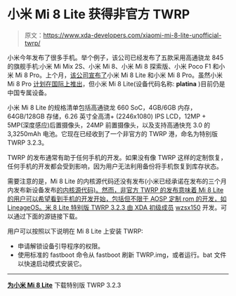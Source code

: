 # 小米 Mi 8 Lite 获得非官方 TWRP

> 原文：<https://www.xda-developers.com/xiaomi-mi-8-lite-unofficial-twrp/>

小米今年发布了很多手机。举个例子，该公司已经发布了五款采用高通骁龙 845 的旗舰手机:小米 Mi Mix 2S、小米 Mi 8、小米 Mi 8 探索版、小米 Poco F1 和小米 Mi 8 Pro。上个月，[该公司宣布了](https://www.xda-developers.com/xiaomi-mi-8-lite-china-qualcomm-snapdragon-660/)小米 Mi 8 Lite 和小米 Mi 8 Pro。虽然小米 Mi 8 Pro [计划在国际上推出](https://www.xda-developers.com/xiaomi-mi-8-pro-pressure-sensitive-in-display-fingerprint-scanner/)，但小米 Mi 8 Lite(设备代码名称: **platina** )目前仍是中国专属设备。

小米 Mi 8 Lite 的规格清单包括高通骁龙 660 SoC，4GB/6GB 内存，64GB/128GB 存储，6.26 英寸全高清+ (2246x1080) IPS LCD，12MP + 5MP(深度感应)后置摄像头，24MP 前置摄像头，以及支持高通快充 3.0 的 3,3250mAh 电池。它现在已经收到了一个非官方的 TWRP 港，命名为特别版 TWRP 3.2.3。

TWRP 的发布通常有助于任何手机的开发。如果没有像 TWRP 这样的定制恢复，任何手机的开发都会受到影响，因为用户无法利用备份将手机恢复到库存状态。

需要注意的是，Mi 8 Lite 的内核源代码还没有发布(小米已经承诺在发布的三个月内发布新设备发布[的内核源代码)。然而，非官方 TWRP 的发布意味着 Mi 8 Lite 的用户可以希望看到手机的开发开始，包括但不限于 AOSP 定制 rom 的开发，如 LineageOS。米 8 Lite 特别版 TWRP 3.2.3 由 XDA 初级成员](https://www.xda-developers.com/xiaomi-aims-to-release-kernel-source-code-for-new-devices-within-3-months-after-launch/) [wzsx150](https://forum.xda-developers.com/member.php?u=7350669) 开发。可以通过下面的源链接下载。

用户可以按照以下说明在 Mi 8 Lite 上安装 TWRP:

*   申请解锁设备引导程序的权限。
*   使用标准的 fastboot 命令从 fastboot 刷新 TWRP.img，或者运行。bat 文件以快速启动模式安装它。

* * *

[**为小米 Mi 8 Lite**](https://forum.xda-developers.com/mi-8/how-to/mi-8-lite-twrp-t3850019) 下载特别版 TWRP 3.2.3